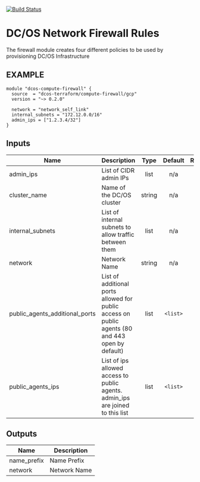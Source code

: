 [![Build Status](https://jenkins-terraform.mesosphere.com/service/dcos-terraform-jenkins/job/dcos-terraform/job/terraform-gcp-compute-firewall/job/master/badge/icon)](https://jenkins-terraform.mesosphere.com/service/dcos-terraform-jenkins/job/dcos-terraform/job/terraform-gcp-compute-firewall/job/master/)
# DC/OS Network Firewall Rules

The firewall module creates four different policies to be used by provisioning DC/OS Infrastructure

## EXAMPLE

```hcl
module "dcos-compute-firewall" {
  source  = "dcos-terraform/compute-firewall/gcp"
  version = "~> 0.2.0"

  network = "network_self_link"
  internal_subnets = "172.12.0.0/16"
  admin_ips = ["1.2.3.4/32"]
}
```

## Inputs

| Name | Description | Type | Default | Required |
|------|-------------|:----:|:-----:|:-----:|
| admin\_ips | List of CIDR admin IPs | list | n/a | yes |
| cluster\_name | Name of the DC/OS cluster | string | n/a | yes |
| internal\_subnets | List of internal subnets to allow traffic between them | list | n/a | yes |
| network | Network Name | string | n/a | yes |
| public\_agents\_additional\_ports | List of additional ports allowed for public access on public agents (80 and 443 open by default) | list | `<list>` | no |
| public\_agents\_ips | List of ips allowed access to public agents. admin_ips are joined to this list | list | `<list>` | no |

## Outputs

| Name | Description |
|------|-------------|
| name\_prefix | Name Prefix |
| network | Network Name |

